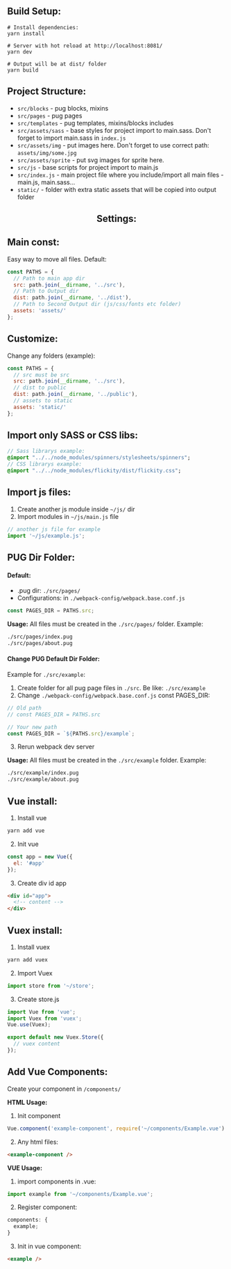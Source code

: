 ## Build Setup:

```
# Install dependencies:
yarn install

# Server with hot reload at http://localhost:8081/
yarn dev

# Output will be at dist/ folder
yarn build
```

## Project Structure:

- `src/blocks` - pug blocks, mixins
- `src/pages` - pug pages
- `src/templates` - pug templates, mixins/blocks includes
- `src/assets/sass` - base styles for project import to main.sass. Don't forget to import main.sass in `index.js`
- `src/assets/img` - put images here. Don't forget to use correct path: `assets/img/some.jpg`
- `src/assets/sprite` - put svg images for sprite here.
- `src/js` - base scripts for project import to main.js
- `src/index.js` - main project file where you include/import all main files - main.js, main.sass...
- `static/` - folder with extra static assets that will be copied into output folder

<div align="center">
  <h2>Settings:</h2>
</div>

## Main const:

Easy way to move all files.
Default:

```js
const PATHS = {
  // Path to main app dir
  src: path.join(__dirname, '../src'),
  // Path to Output dir
  dist: path.join(__dirname, '../dist'),
  // Path to Second Output dir (js/css/fonts etc folder)
  assets: 'assets/'
};
```

## Customize:

Change any folders (example):

```js
const PATHS = {
  // src must be src
  src: path.join(__dirname, '../src'),
  // dist to public
  dist: path.join(__dirname, '../public'),
  // assets to static
  assets: 'static/'
};
```

## Import only SASS or CSS libs:

```sass
// Sass librarys example:
@import "../../node_modules/spinners/stylesheets/spinners";
// CSS librarys example:
@import "../../node_modules/flickity/dist/flickity.css";
```

## Import js files:

1. Create another js module inside `~/js/` dir
2. Import modules in `~/js/main.js` file

```js
// another js file for example
import '~/js/example.js';
```

## PUG Dir Folder:

#### Default:

- .pug dir: `./src/pages/`
- Configurations: in `./webpack-config/webpack.base.conf.js`

```js
const PAGES_DIR = PATHS.src;
```

**Usage:**
All files must be created in the `./src/pages/` folder.
Example:

```bash
./src/pages/index.pug
./src/pages/about.pug
```

#### Change PUG Default Dir Folder:

Example for `./src/example`:

1. Create folder for all pug page files in `./src`. Be like: `./src/example`
2. Change `./webpack-config/webpack.base.conf.js` const PAGES_DIR:

```js
// Old path
// const PAGES_DIR = PATHS.src

// Your new path
const PAGES_DIR = `${PATHS.src}/example`;
```

3. Rerun webpack dev server

**Usage:**
All files must be created in the `./src/example` folder.
Example:

```bash
./src/example/index.pug
./src/example/about.pug
```

## Vue install:

1. Install vue

```bash
yarn add vue
```

2. Init vue

```js
const app = new Vue({
  el: '#app'
});
```

3. Create div id app

```html
<div id="app">
  <!-- content -->
</div>
```

## Vuex install:

1. Install vuex

```bash
yarn add vuex
```

2. Import Vuex

```js
import store from '~/store';
```

3. Create store.js

```js
import Vue from 'vue';
import Vuex from 'vuex';
Vue.use(Vuex);

export default new Vuex.Store({
  // vuex content
});
```

## Add Vue Components:

Create your component in `/components/`

**HTML Usage:**

1. Init component

```js
Vue.component('example-component', require('~/components/Example.vue').default);
```

2. Any html files:

```html
<example-component />
```

**VUE Usage:**

1. import components in .vue:

```js
import example from '~/components/Example.vue';
```

2. Register component:

```js
components: {
  example;
}
```

3. Init in vue component:

```html
<example />
```
